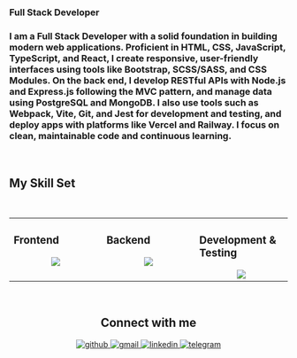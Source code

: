 
### Full Stack Developer
### I am a Full Stack Developer with a solid foundation in building modern web applications. Proficient in HTML, CSS, JavaScript, TypeScript, and React, I create responsive, user-friendly interfaces using tools like Bootstrap, SCSS/SASS, and CSS Modules. On the back end, I develop RESTful APIs with Node.js and Express.js following the MVC pattern, and manage data using PostgreSQL and MongoDB. I also use tools such as Webpack, Vite, Git, and Jest for development and testing, and deploy apps with platforms like Vercel and Railway. I focus on clean, maintainable code and continuous learning.
<br/>

## My Skill Set

<br/>

<table><tr><td valign="top" width="33%">
    
### Frontend  
<div align="center">  
<img src="https://skillicons.dev/icons?i=bootstrap,tailwind,html,css,javascript,ts,jquery,react,redux,sass&perline=5" />
</div>

</td><td valign="top" width="33%">

### Backend  
<div align="center">  
<img src="https://skillicons.dev/icons?i=nodejs,ts,express,postgres,mongodb,pug&perline=5" />
</div>

</td><td valign="top" width="33%">

### Development & Testing  
<div align="center">  
<img src="https://skillicons.dev/icons?i=jest,cypress,git,github,postman,vite,webpack,vscode&perline=5" />
</div>

</td></tr></table>  

<br/>  



<div align="center">
    <h2>Connect with me  </h2>
    <a href="https://github.com/vtitov90" target="_blank">
      <img src="https://img.shields.io/badge/github-%2324292e.svg?&style=for-the-badge&logo=github&logoColor=white" alt="github" />
    </a>
    <a href="mailto:valeriytitov90@gmail.com">
      <img src="https://img.shields.io/badge/Gmail-333333?style=for-the-badge&logo=gmail&logoColor=red" alt="gmail" />
    </a>
    <a href="https://www.linkedin.com/in/valeriy-titov-a209b3312/" target="_blank">
      <img src="https://img.shields.io/badge/linkedin-%231E77B5.svg?&style=for-the-badge&logo=linkedin&logoColor=white" alt="linkedin" />
    </a>
    <a href="https://t.me/valery_tit0v">
      <img src="https://img.shields.io/badge/telegram-0077B5?style=for-the-badge&logo=telegram&logoColor=white" alt="telegram" />
    </a>

</div>  

<br/>


